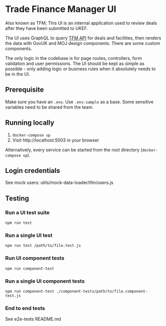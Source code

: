 # Trade Finance Manager UI

Also known as TFM; This UI is an internal application used to review deals after they have been submitted to UKEF.

The UI uses GraphQL to query [TFM API](trade-finance-manager-api) for deals and facilities, then renders the data with GovUK and MOJ design components. There are some custom components.

The only logic in the codebase is for page routes, controllers, form validation and user permissions. The UI should be kept as simple as possible - only adding logic or business rules when it absolutely needs to be in the UI.

## Prerequisite

Make sure you have an `.env`. Use `.env.sample` as a base. Some sensitive variables need to be shared from the team.

## Running locally

1. `docker-compose up`
2. Visit http://localhost:5003 in your browser

Alternatively, every service can be started from the root directory (`docker-compose up`).

## Login credentials

See mock users: utils/mock-data-loader/tfm/users.js

## Testing

### **Run a UI test suite**

```shell
npm run test
```
### **Run a single UI test**

```shell
npm run test /path/to/file.test.js
```

### **Run UI component tests**

```shell
npm run component-test
```

### **Run a single UI component tests**

```shell
npm run component-test ./component-tests/path/to/file.component-test.js
```

### **End to end tests**

See e2e-tests README.md

